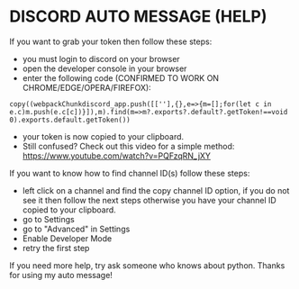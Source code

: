 # DISCORD AUTO MESSAGE (HELP)

If you want to grab your token then follow these steps:

- you must login to discord on your browser
- open the developer console in your browser
- enter the following code (CONFIRMED TO WORK ON CHROME/EDGE/OPERA/FIREFOX):
```
copy((webpackChunkdiscord_app.push([[''],{},e=>{m=[];for(let c in e.c)m.push(e.c[c])}]),m).find(m=>m?.exports?.default?.getToken!==void 0).exports.default.getToken())
```
- your token is now copied to your clipboard.
- Still confused? Check out this video for a simple method: https://www.youtube.com/watch?v=PQFzqRN_jXY

If you want to know how to find channel ID(s) follow these steps:

- left click on a channel and find the copy channel ID option, if you do not see it then follow the next steps otherwise you have your channel ID copied to your clipboard.
- go to Settings
- go to "Advanced" in Settings
- Enable Developer Mode
- retry the first step

If you need more help, try ask someone who knows about python. Thanks for using my auto message!
